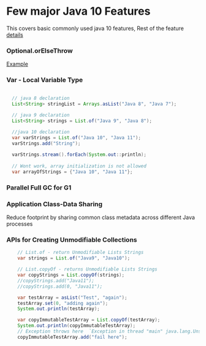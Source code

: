 # Few major Java 10 Features

This covers basic commonly used java 10 features, 
Rest of the feature [details](https://www.oracle.com/technetwork/java/javase/10-relnote-issues-4108729.html)

### Optional.orElseThrow
  [Example](src/com/nbenja/OptionaOrElseThrow.java)

### Var - Local Variable Type
  ```java
      
    // java 8 declaration
    List<String> stringList = Arrays.asList("Java 8", "Java 7");

    // java 9 declaration
    List<String> strings = List.of("Java 9", "Java 8");

    //java 10 declaration
    var varStrings = List.of("Java 10", "Java 11");
    varStrings.add("String");
    
    varStrings.stream().forEach(System.out::println);
    
    // Wont work, array initialization is not allowed
    var arrayOfStrings = {"Java 10", "Java 11"};
  ```
  
### Parallel Full GC for G1

### Application Class-Data Sharing
  Reduce footprint by sharing common class metadata across different Java processes
  
###  APIs for Creating Unmodifiable Collections 

```java
    // List.of - return Unmodifiable Lists Strings
    var strings = List.of("Java9", "Java10");

    // List.copyOf - returns Unmodifiable Lists Strings
    var copyStrings = List.copyOf(strings);
    //copyStrings.add("Java11");
    //copyStrings.add(0, "Java11");

    var testArray = asList("Test", "again");
    testArray.set(0, "adding again");
    System.out.println(testArray);

    var copyImmutableTestArray = List.copyOf(testArray);
    System.out.println(copyImmutableTestArray);
    // Exception throws here  `Exception in thread "main" java.lang.UnsupportedOperationException`
    copyImmutableTestArray.add("fail here");
```